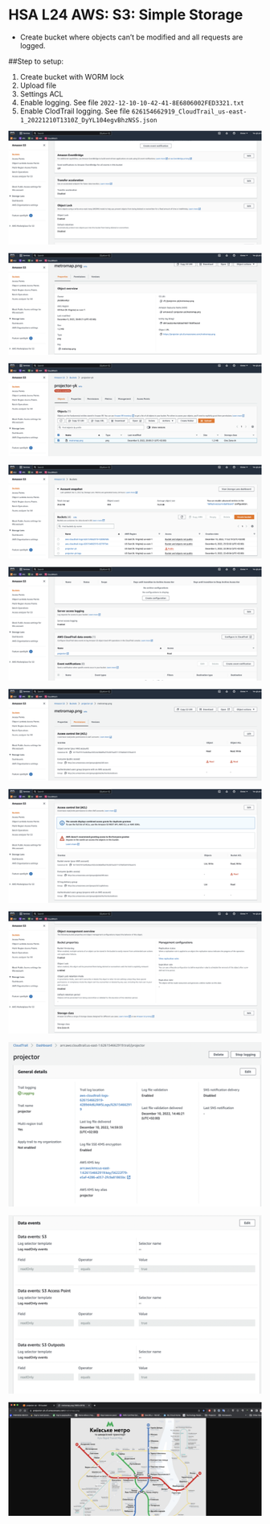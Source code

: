 # HSA L24 AWS: S3: Simple Storage

 - Create bucket where objects can’t be modified and all requests are logged.
 
##Step to setup:

1. Create bucket with WORM lock
2. Upload file
3. Settings ACL
4. Enable logging. See file `2022-12-10-10-42-41-8E6806002FED3321.txt`
5. Enable ClodTrail logging. See file `626154662919_CloudTrail_us-east-1_20221210T1310Z_DyYL104egvBhzNSS.json`

![WORM locks](./screenshots/WORM_lock_ON.png "WORM lock")

![Object](./screenshots/object1.png "Object")

![File](./screenshots/file.png "File")

![Buckets](./screenshots/buckets.png "Buckets")

![Logging](./screenshots/logging.png "Logging")

![Object ACL](./screenshots/object_acl.png "Object ACL")

![Bucket ACL](./screenshots/bucket_acl.png "Bucket ACL")

![Storage](./screenshots/storage_class.png "Storage")

![CloudTrail](./screenshots/CloudTrail.png "CloudTrail")

![CloudTrail-S3](./screenshots/CloudTrail-S3.png "CloudTrail-S3")

![Object ckeck](./screenshots/object_check.png "Object check")
